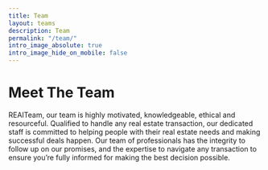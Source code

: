```yaml
---
title: Team
layout: teams
description: Team
permalink: "/team/"
intro_image_absolute: true
intro_image_hide_on_mobile: false
---
```


# Meet The Team

REAITeam, our team is highly motivated, knowledgeable, ethical and resourceful. Qualified to handle any real estate transaction, our dedicated staff is committed to helping people with their real estate needs and making successful deals happen. Our team of professionals has the integrity to follow up on our promises, and the expertise to navigate any transaction to ensure you’re fully informed for making the best decision possible.

